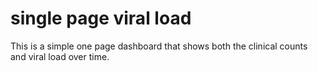 # single page viral load

This is a simple one page dashboard that shows both the clinical counts and viral load over time. 